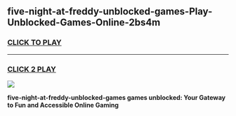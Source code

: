 
## five-night-at-freddy-unblocked-games-Play-Unblocked-Games-Online-2bs4m
<h3>
<a href="https://premium76.site?title=five-night-at-freddy-unblocked-games&ref=25A">CLICK TO PLAY</a></h3>
<hr>

<h3>
<a href="https://premium76.site?title=five-night-at-freddy-unblocked-games&ref=25A">CLICK 2 PLAY</a>
  
</h3>

<a href="https://premium76.site?title=five-night-at-freddy-unblocked-games&ref=25A"><img src="https://clearcache.store/games.png"></a>


**five-night-at-freddy-unblocked-games games unblocked: Your Gateway to Fun and Accessible Online Gaming**
